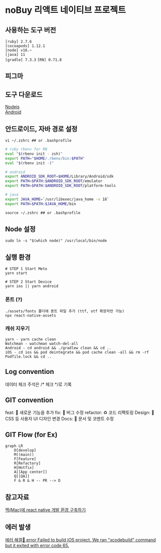 # noBuy 리액트 네이티브 프로젝트

## 사용하는 도구 버전

`[ruby] 2.7.6`  
`[cocoapods] 1.12.1`  
`[node] v16.~`  
`[java] 11`  
`[gradle] 7.3.3`
`[RN] 0.71.8`

## 피그마


## 도구 다운로드
[Nodejs](https://nodejs.org/en/)  
[Android](https://developer.android.com/studio)  

## 안드로이드, 자바 경로 설정
```shell
vi ~/.zshrc ## or .bashprofile
```

```bash
# ruby rbenv for RN
eval "$(rbenv init - zsh)"
export PATH="$HOME/.rbenv/bin:$PATH"
eval "$(rbenv init -)"

# android
export ANDROID_SDK_ROOT=$HOME/Library/Android/sdk
export PATH=$PATH:$ANDROID_SDK_ROOT/emulator
export PATH=$PATH:$ANDROID_SDK_ROOT/platform-tools

# java
export JAVA_HOME=`/usr/libexec/java_home -v 18`
export PATH=$PATH:$JAVA_HOME/bin
```

```shell
source ~/.zshrc ## or .bashprofile
```

## Node 설정
```shell
sudo ln -s "$(which node)" /usr/local/bin/node
```

## 실행 환경
```shell
# STEP 1 Start Meto
yarn start

# STEP 2 Start Device
yarn ios || yarn android
```

### 폰트 (?)
```shell
./assets/fonts 폴더에 폰트 파일 추가 (ttf, otf 확장자만 가능)
npx react-native-assets
```

### 캐쉬 지우기
```shell
yarn - yarn cache clean
Watchman - watchman watch-del-all
Android - cd android && ./gradlew clean && cd ..
iOS - cd ios && pod deintegrate && pod cache clean -all && rm -rf Podfile.lock && cd ..
```

## Log convention
데이터 체크 주석은 /* 체크 */로 기록

## GIT convention
feat: 🐲 새로운 기능을 추가
fix: 🐒 버그 수정
refactor: ♻️ 코드 리팩토링
Design: 💄 CSS 등 사용자 UI 디자인 변경
Docs: 📜 문서 및 코멘트 수정 

## GIT Flow (for Ex)
  
```mermaid
graph LR
    D[develop]
    M((main))
    F[Feature]
    R[Refactory]
    H[Hotfix]
    A[[App center]]
    Q[[QA]]
    F & R & H -- PR --> D
```

## 참고자료

[맥(Mac)에 react native 개발 환경 구축하기](https://dev-yakuza.posstree.com/ko/react-native/install-on-mac/)

## 에러 발생

[에러 해결🔑 error Failed to build iOS project. We ran "xcodebuild" command but it exited with error code 65.](https://positiveko-til.vercel.app/til/react-native/error65.html#_1-xcode%E1%84%8B%E1%85%A6%E1%84%89%E1%85%A5-derived-data-%E1%84%89%E1%85%A1%E1%86%A8%E1%84%8C%E1%85%A6%E1%84%92%E1%85%A1%E1%84%80%E1%85%B5)
